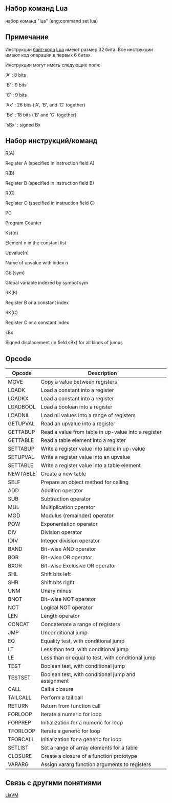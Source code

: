 ## Набор команд Lua
набор команд "lua" (eng:command set lua)

## Примечание
Инструкции [байт-кода](byte-code.md) [Lua](liaVM.md) имеют размер 32 бита. Все инструкции имеют код операции в первых 6 битах. 

Инструкции могут иметь следующие поля:

'A' : 8 bits

'B' : 9 bits

'C' : 9 bits

'Ax' : 26 bits ('A', 'B', and 'C' together)

'Bx' : 18 bits ('B' and 'C' together)

'sBx' : signed Bx

## Набор инструкций/команд
R(A)

Register A (specified in instruction field A)

R(B)

Register B (specified in instruction field B)

R(C)

Register C (specified in instruction field C)

PC

Program Counter

Kst(n)

Element n in the constant list

Upvalue[n]

Name of upvalue with index n

Gbl[sym]

Global variable indexed by symbol sym

RK(B)

Register B or a constant index

RK(C)

Register C or a constant index

sBx

Signed displacement (in field sBx) for all kinds of jumps

## Opcode


| Opcode   | Description                                         |
|----------|-----------------------------------------------------|
| MOVE     | Copy a value between registers                      |
| LOADK    | Load a constant into a register                     |
| LOADKX   | Load a constant into a register                     |
| LOADBOOL | Load a boolean into a register                      |
| LOADNIL  | Load nil values into a range of registers           |
| GETUPVAL | Read an upvalue into a register                     |
| GETTABUP | Read a value from table in up-value into a register |
| GETTABLE | Read a table element into a register                |
| SETTABUP | Write a register value into table in up-value       |
| SETUPVAL | Write a register value into an upvalue              |
| SETTABLE | Write a register value into a table element         |
| NEWTABLE | Create a new table                                  |
| SELF     | Prepare an object method for calling                |
| ADD      | Addition operator                                   |
| SUB      | Subtraction operator                                |
| MUL      | Multiplication operator                             |
| MOD      | Modulus (remainder) operator                        |
| POW      | Exponentation operator                              |
| DIV      | Division operator                                   |
| IDIV     | Integer division operator                           |
| BAND     | Bit-wise AND operator                               |
| BOR      | Bit-wise OR operator                                |
| BXOR     | Bit-wise Exclusive OR operator                      |
| SHL      | Shift bits left                                     |
| SHR      | Shift bits right                                    |
| UNM      | Unary minus                                         |
| BNOT     | Bit-wise NOT operator                               |
| NOT      | Logical NOT operator                                |
| LEN      | Length operator                                     |
| CONCAT   | Concatenate a range of registers                    |
| JMP      | Unconditional jump                                  |
| EQ       | Equality test, with conditional jump                |
| LT       | Less than test, with conditional jump               |
| LE       | Less than or equal to test, with conditional jump   |
| TEST     | Boolean test, with conditional jump                 |
| TESTSET  | Boolean test, with conditional jump and assignment  |
| CALL     | Call a closure                                      |
| TAILCALL | Perform a tail call                                 |
| RETURN   | Return from function call                           |
| FORLOOP  | Iterate a numeric for loop                          |
| FORPREP  | Initialization for a numeric for loop               |
| TFORLOOP | Iterate a generic for loop                          |
| TFORCALL | Initialization for a generic for loop               |
| SETLIST  | Set a range of array elements for a table           |
| CLOSURE  | Create a closure of a function prototype            |
| VARARG   | Assign vararg function arguments to registers       |


## Связь с другими понятиями
[LiaVM](liaVM.md)

